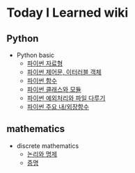# Today I Learned wiki

## Python

- Python basic
  - [파이썬 자료형](https://github.com/greenideology/self_study/blob/main/python/2022-02-03-python_data_type.md)
  - [파이썬 제어문, 이터러블 객체](https://github.com/greenideology/self_study/blob/main/python/2022-02-18-python_control_statement.md)
  - [파이썬 함수](https://github.com/greenideology/self_study/blob/main/python/2022-02-18-python_function.md)
  - [파이썬 클래스와 모듈](https://github.com/greenideology/self_study/blob/main/python/2022-02-20-python_class_module.md)
  - [파이썬 예외처리와 파일 다루기](https://github.com/greenideology/self_study/blob/main/python/2022-02-20-python_exception_file_input_output.md)
  - [파이썬 주요 내/외장함수](https://github.com/greenideology/self_study/blob/main/python/2022-02-20-python_Built_in_Functions_External_Functions.md)

## mathematics

- discrete mathematics
  - [논리와 명제](https://github.com/greenideology/self_study/blob/main/Discrete%20mathematics/%EB%85%BC%EB%A6%AC%EC%99%80%20%EB%AA%85%EC%A0%9C.md)
  - [증명](https://github.com/greenideology/self_study/blob/main/Discrete%20mathematics/2022-02-22-discrete_mathematics_proof.md)

